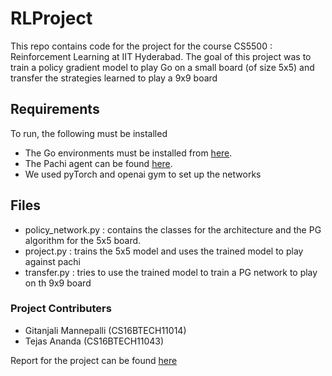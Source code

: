 # RLProject

This repo contains code for the project for the course CS5500 : Reinforcement Learning at IIT Hyderabad.
The goal of this project was to train a policy gradient model to play Go on a small board (of size 5x5) and transfer the strategies learned to play a 9x9 board

## Requirements
To run, the following must be installed
- The Go environments must be installed from [here](https://github.com/aigagror/GymGo).
- The Pachi agent can be found [here](https://github.com/openai/pachi-py). 
- We used pyTorch and openai gym to set up the networks

## Files
- policy_network.py : contains the classes for the architecture and the PG algorithm for the 5x5 board. 
- project.py : trains the 5x5 model and uses the trained model to play against pachi
- transfer.py : tries to use the trained model to train a PG network to play on th 9x9 board

### Project Contributers
- Gitanjali Mannepalli (CS16BTECH11014)
- Tejas Ananda (CS16BTECH11043)

Report for the project can be found [here](https://docs.google.com/document/d/1bkD_qSP10ZdyemDFiB7bkxRfAU7GeYfU4rS1qs39HQE/edit?usp=sharing)
